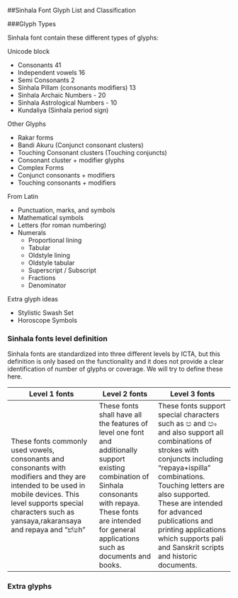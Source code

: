 ##Sinhala Font Glyph List and Classification

###Glyph Types

Sinhala font contain these different types of glyphs:

Unicode block 

  - Consonants 41
  - Independent vowels 16
  - Semi Consonants  2
  - Sinhala Pillam (consonants modifiers) 13					
  - Sinhala Archaic Numbers   - 20 
  - Sinhala Astrological Numbers - 10
  - Kundaliya (Sinhala period sign)
  
Other Glyphs
  - Rakar forms
  - Bandi Akuru (Conjunct consonant clusters)
  - Touching Consonant clusters (Touching conjuncts)
  - Consonant cluster + modifier glyphs  
  - Complex Forms
  - Conjunct consonants + modifiers
  - Touching consonants + modifiers

From Latin

  - Punctuation, marks, and symbols
  - Mathematical symbols
  - Letters (for roman numbering)
  - Numerals 
      - Proportional lining
      - Tabular
      - Oldstyle lining
      - Oldstyle tabular
      - Superscript / Subscript
      - Fractions
      - Denominator
 
 Extra glyph ideas
 
  - Stylistic Swash Set
  - Horoscope Symbols	


### Sinhala fonts level definition

Sinhala fonts are standardized into three different levels by ICTA, but this definition is only based on the functionality and it does not provide a clear identification of number of glyphs or coverage. We will try to define these here.			


Level 1 fonts | Level 2 fonts | Level 3 fonts
----|------|----
These fonts commonly used vowels, consonants and consonants with modifiers and they are intended to be used in mobile devices. This level supports special characters such as yansaya,rakaransaya and repaya and “ක්ෂh” |These fonts shall have all the features of level one font and additionally support existing combination of Sinhala consonants with repaya. These fonts are intended for general applications such as documents and books.  | These fonts support special characters such as ඏ and ඐ and also support all combinations of strokes with conjuncts including “repaya+ispilla” combinations. Touching letters are also supported. These are intended for advanced publications and printing applications which supports pali and Sanskrit scripts and historic documents.




### Extra glyphs
